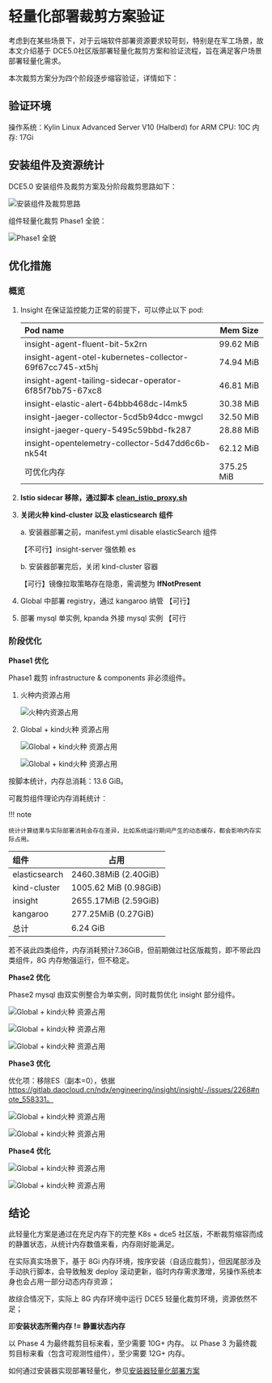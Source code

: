 # 轻量化部署裁剪方案验证

考虑到在某些场景下，对于云端软件部署资源要求较苛刻，特别是在军工场景，故本文介绍基于 DCE5.0社区版部署轻量化裁剪方案和验证流程，旨在满足客户场景部署轻量化需求。

本次裁剪方案分为四个阶段逐步缩容验证，详情如下：

## 验证环境

操作系统：Kylin Linux Advanced Server V10 (Halberd) for ARM
CPU: 10C
内存: 17Gi 

## 安装组件及资源统计

DCE5.0 安装组件及裁剪方案及分阶段裁剪思路如下：

![安装组件及裁剪思路](../images/light01.png)

组件轻量化裁剪 Phase1 全貌：

![Phase1 全貌](../images/light02.png)

## 优化措施

### 概览

1. Insight 在保证监控能力正常的前提下，可以停止以下 pod:

    | Pod name                                                 | Mem Size   |
    | :------------------------------------------------------- | ---------- |
    | insight-agent-fluent-bit-5x2rn                           | 99.62 MiB  |
    | insight-agent-otel-kubernetes-collector-69f67cc745-xt5hj | 74.94 MiB  |
    | insight-agent-tailing-sidecar-operator-6f85f7bb75-67xc8  | 46.81 MiB  |
    | insight-elastic-alert-64bbb468dc-l4mk5                   | 30.38 MiB  |
    | insight-jaeger-collector-5cd5b94dcc-mwgcl                | 32.50 MiB  |
    | insight-jaeger-query-5495c59bbd-fk287                    | 28.88 MiB  |
    | insight-opentelemetry-collector-5d47dd6c6b-nk54t         | 62.12 MiB  |
    | 可优化内存                                               | 375.25 MiB |

1. **Istio sidecar 移除，通过脚本** **[clean_istio_proxy.sh](https://gitlab.daocloud.cn/bo.jiang/installer-tools/-/blob/master/clean_istio_proxy.sh)**

2. **关闭火种 kind-cluster 以及 elasticsearch** **组件**

   a. 安装器部署之前，manifest.yml disable elasticSearch 组件

   【不可行】insight-server 强依赖 es

    b. 安装器部署完后，关闭 kind-cluster 容器 

   【可行】镜像拉取策略存在隐患，需调整为 **IfNotPresent**

3. Global 中部署 registry，通过 kangaroo 纳管 【可行】

4. 部署 mysql 单实例, kpanda 外接 mysql 实例 【可行

### 阶段优化

**Phase1 优化**

Phase1 裁剪 infrastructure & components 非必须组件。

1. 火种内资源占用

    ![火种内资源占用](../images/light03.png)

2. Global + kind火种 资源占用

    ![Global + kind火种 资源占用](../images/light04.png)

    ![Global + kind火种 资源占用](../images/light05.png)

按脚本统计，内存总消耗：13.6 GiB。

可裁剪组件理论内存消耗统计：

!!! note

    统计计算结果与实际部署消耗会存在差异，比如系统运行期间产生的动态缓存，都会影响内存实际占用。

| 组件 | 占用 |
| :---- | ----- |
| elasticsearch | 2460.38MiB (2.40GiB) |
| kind-cluster | 1005.62 MiB (0.98GiB) |
| insight | 2655.17MiB (2.59GiB) |
| kangaroo | 277.25MiB (0.27GiB) |
| 总计 | 6.24 GiB |

若不装此四类组件，内存消耗预计7.36GiB，但前期做过社区版裁剪，即不带此四类组件，8G 内存勉强运行，但不稳定。

**Phase2 优化**

Phase2 mysql 由双实例整合为单实例，同时裁剪优化 insight 部分组件。

![Global + kind火种 资源占用](../images/light06.png)

![Global + kind火种 资源占用](../images/light07.png)

![Global + kind火种 资源占用](../images/light08.png)

**Phase3 优化**

优化项：移除ES（副本=0），依据 https://gitlab.daocloud.cn/ndx/engineering/insight/insight/-/issues/2268#note_558331。

![Global + kind火种 资源占用](../images/light09.png)

![Global + kind火种 资源占用](../images/light10.png)

**Phase4 优化**

![Global + kind火种 资源占用](../images/light11.png)

![Global + kind火种 资源占用](../images/light12.png)

## 结论

此轻量化方案是通过在充足内存下的完整 K8s + dce5 社区版，不断裁剪缩容而成的静置状态，从统计内存数值来看，内存刚好能满足。

在实际真实场景下，基于 8Gi 内存环境，按序安装（自适应裁剪），但因尾部涉及手动执行脚本，会导致触发 deploy 滚动更新，临时内存需求激增，另操作系统本身也会占用一部分动态内存资源；

故综合情况下，实际上 8G 内存环境中运行 DCE5 轻量化裁剪环境，资源依然不足；

即**安装状态所需内存 != 静置状态内存**

以 Phase 4  为最终裁剪目标来看，至少需要 10G+ 内存。
以 Phase 3  为最终裁剪目标来看（包含可观测性组件），至少需要 12G+ 内存。

如何通过安装器实现部署轻量化，参见[安装器轻量化部署方案](./install-light.md)

